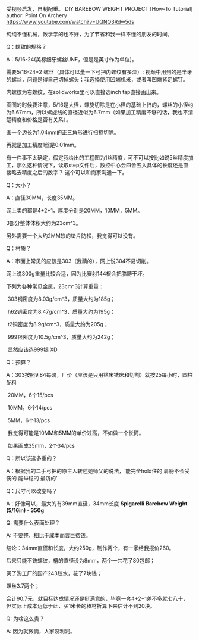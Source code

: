 受视频启发，自制配重。
DIY BAREBOW WEIGHT PROJECT [How-To Tutorial]   author: Point On Archery  
https://www.youtube.com/watch?v=UQNQ3Rdw5ds 

纯纯不懂机械，数学学的也不好，为了节省和我一样不懂的朋友的时间。

Q：螺纹的规格？

A：5/16-24(美标细牙螺丝UNF，但是是英寸作为单位)。

需要5/16-24*2 螺丝（具体可以量一下弓把内螺纹有多深）: 视频中用到的是半牙的螺丝，问题是得自己切掉螺头；我选择使用凹端机米，或者叫凹端紧定螺钉。

内螺纹为右螺纹，在solidworks里可以直接选inch tap直接画出来。

画图的时候要注意，5/16是大径，螺旋切除是在小径的基础上扫的，螺丝的小径约为6.67mm，所以螺旋线的直径近似为6.7mm（如果加工精度不够的话，我也不清楚精度和价格是否有关系）。 

画一个边长为1.04mm的正三角形进行扫掠切除。

再就是加工精度1丝是0.01mm。 

有一件事不太确定，假定我给出的工程图为1丝精度，可不可以按比如说5丝精度加工，那么这种情况下，读取step文件后，数控中心会四舍五入具体的长度还是直接略去精度之后的数字？ 这个可以和商家沟通一下。 

Q：大小？

A：直径30MM，长度35MM。

网上卖的都是4+2+1，厚度分别是20MM，10MM，5MM。

3部分整体体积大约为23cm^3。

另外需要一个大约2MM软的垫片防松，我觉得可以没有。

Q：材质？

A：市面上常见的应该是303（我猜的），网上说304不易切削。

网上说300g重量比较合适，因为比赛射144根会把胳膊干坏。

下列为各种常见金属，23cm^3计算重量：

​		303钢密度为8.03g/cm^3，质量大约为185g；

​		h62铜密度为8.47g/cm^3，质量大约为195g；

​		t2铜密度为8.9g/cm^3，质量大约为205g；

​		999银密度为10.5g/cm^3，质量大约为242g；

​		显然应该选999银 XD

Q：预算？

A：303按照9.84每磅，厂价（应该是只用钻床铣床和切割）就按25每小时，圆柱配料

​		20MM，6个15/pcs

​		10MM，6个14/pcs

​		5MM，6个13/pcs

​		我觉得可能是10MM和5MM的单价过高，不如做一个长筒。

​		如果画成35mm，2个34/pcs


Q：所以该选多重的？

A：根据我的二手弓把的原主人转述她师父的说法，‘能完全hold住的 肩膀不会受伤的 能举稳的 最沉的’

Q：尺寸可以改变吗？

A：好像可以，最大的有39mm直径，34mm长度	**Spigarelli** **Barebow Weight (5/16in) - 350g**

Q: 需要什么表面处理？

A: 不要整，相比于成本而言巨费钱。



结论：34mm直径和长度，大约250g，制作两个，有一家给我报价260。 

后来只能不铣螺纹，槽的直径设为8mm，两个一共花了80包邮； 

买了淘工厂的国产243胶水，花了7块钱； 

螺丝3.7两个； 

合计90.7元，就目标达成情况还是挺满意的，毕竟一套4+2+1差不多就七八十，但实际上成本远低于此，买1米长的棒材折算下来估计不到20块。 

Q: 为啥这么贵？

A: 因为就做俩，人家没利润。
